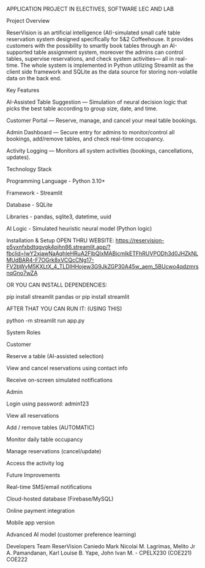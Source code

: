 APPLICATION PROJECT IN ELECTIVES, SOFTWARE LEC AND LAB

Project Overview

ReserVision is an artificial intelligence (AI)-simulated small café table reservation system designed specifically for 5&2 Coffeehouse.
It provides customers with the possibility to smartly book tables through an AI-supported table assignment system, moreover the admins can control tables, supervise reservations, and check system activities— all in real-time.
The whole system is implemented in Python utilizing Streamlit as the client side framework and SQLite as the data source for storing non-volatile data on the back end.

Key Features

AI-Assisted Table Suggestion — Simulation of neural decision logic that picks the best table according to group size, date, and time.

Customer Portal — Reserve, manage, and cancel your meal table bookings.

Admin Dashboard — Secure entry for admins to monitor/control all bookings, add/remove tables, and check real-time occupancy.

Activity Logging — Monitors all system activities (bookings, cancellations, updates).

Technology Stack

Programming Language - Python 3.10+

Framework	- Streamlit

Database - SQLite

Libraries	- pandas, sqlite3, datetime, uuid

AI Logic	- Simulated heuristic neural model (Python logic)

Installation & Setup
OPEN THRU WEBSITE: https://reservision-p5yxnfxbdtqgvgk4pjhn86.streamlit.app/?fbclid=IwY2xjawNaAqhleHRuA2FlbQIxMABicmlkETFhRUVPODh3d0JHZkNLMUdBAR4-F7OGrk8xVCQcCNg17-FV2bWyM5KXLtX_4_TLDIHHojew3G9JkZGP30A45w_aem_5BUcwo4qdzmrsnqGno7wZA 

OR YOU CAN INSTALL DEPENDENCIES:

pip install streamlit pandas or pip install streamlit

AFTER THAT YOU CAN RUN IT: (USING THIS)

python -m streamlit run app.py

System Roles

Customer

Reserve a table (AI-assisted selection)

View and cancel reservations using contact info

Receive on-screen simulated notifications

Admin

Login using password: admin123

View all reservations

Add / remove tables (AUTOMATIC)

Monitor daily table occupancy

Manage reservations (cancel/update)

Access the activity log

Future Improvements

Real-time SMS/email notifications

Cloud-hosted database (Firebase/MySQL)

Online payment integration

Mobile app version

Advanced AI model (customer preference learning)

Developers
Team ReserVision
Caniedo Mark Nicolai M. 
Lagrimas, Melito Jr A.
Pamandanan, Karl Louise B.
Yape, John Ivan M. - CPELX230 (COE221)
COE222
